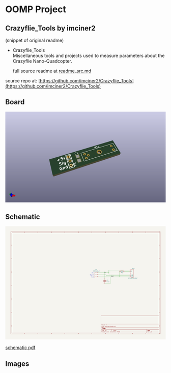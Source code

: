 # OOMP Project  
## Crazyflie_Tools  by imciner2  
  
(snippet of original readme)  
  
- Crazyflie_Tools  
Miscellaneous tools and projects used to measure parameters about the Crazyflie Nano-Quadcopter.  
  
  full source readme at [readme_src.md](readme_src.md)  
  
source repo at: [https://github.com/imciner2/Crazyflie_Tools](https://github.com/imciner2/Crazyflie_Tools)  
## Board  
  
[![working_3d.png](working_3d_600.png)](working_3d.png)  
## Schematic  
  
[![working_schematic.png](working_schematic_600.png)](working_schematic.png)  
  
[schematic pdf](working_schematic.pdf)  
## Images  
